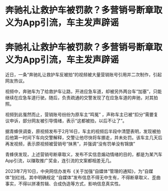 # 奔驰礼让救护车被罚款？多营销号断章取义为App引流，车主发声辟谣

# 奔驰礼让救护车被罚款？多营销号断章取义为App引流，车主发声辟谣

近日，一条“奔驰礼让救护车反被拍”的视频被大量营销账号引用并二次制作，引起网友热议。

视频中，奔驰车为了给救护车让路，开进应急车道，却被另外两台车“加塞”，只能继续在应急车道行驶。随后，负责疏通的交警发现了在应急车道的奔驰，对其拍照。

视频到此戛然而止，营销账号纷纷为原车主“鸣冤” ，声称车主已被“扣分”需要复议申诉，部分网友被引导情绪，表示“这都被拍，以后不让了”。

据青蜂侠调查，原视频发布于2月16日，车主的视频后半段中清楚表明，发现被拍后他第一时间下车向交警解释，交警让他尽快将车挪走，并未处罚。该车主几天后再发视频，表示原视频被营销号“抹黑”，并强调“没有罚单没有锦旗”

青蜂侠发现，上述营销号断章取义，发布不实信息煽动情绪的目的，都是为某汽车App引流，以赚取推广奖金，连引流的文案都相差无几。

2023年7月10日，中央网信办发布《关于加强“自媒体”管理的通知》，为“自媒体”划红线。其中明确规定
“自媒体”发布信息不得无中生有，不得断章取义、歪曲事实，不得以拼凑剪辑、合成伪造等方式，影响信息真实性。

